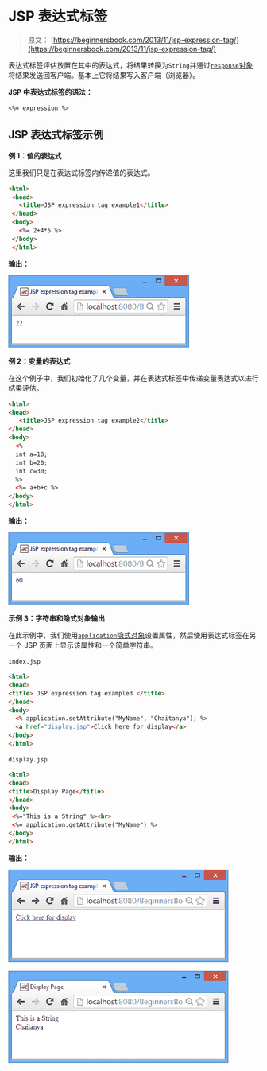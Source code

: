 # JSP 表达式标签

> 原文： [https://beginnersbook.com/2013/11/jsp-expression-tag/](https://beginnersbook.com/2013/11/jsp-expression-tag/)

表达式标签评估放置在其中的表达式，将结果转换为`String`并通过[`response`对象](https://beginnersbook.com/2013/11/jsp-implicit-object-response-with-examples/ "Response implicit object")将结果发送回客户端。基本上它将结果写入客户端（浏览器）。

**JSP 中表达式标签的语法：**

```html
<%= expression %>
```

## JSP 表达式标签示例

**例 1：值的表达式**

这里我们只是在表达式标签内传递值的表达式。

```html
<html>
 <head>
   <title>JSP expression tag example1</title>
 </head>
 <body>
   <%= 2+4*5 %>
 </body>
 </html>
```

**输出：**

![expression-tag-example1](img/8b7794be234d1b04f137fd4c05ab57c9.jpg)

**例 2：变量的表达式**

在这个例子中，我们初始化了几个变量，并在表达式标签中传递变量表达式以进行结果评估。

```html
<html>
<head>
   <title>JSP expression tag example2</title>
</head>
<body>
  <%
  int a=10;
  int b=20;
  int c=30;
  %>
  <%= a+b+c %>
</body>
</html>
```

**输出：**

![expression-tag-example2](img/4723ff956f637c354e65e4b608ba1ef7.jpg)

**示例 3：字符串和隐式对象输出**

在此示例中，我们使用[`application`隐式对象](https://beginnersbook.com/2013/11/jsp-implicit-object-application-with-examples/ "Application object")设置属性，然后使用表达式标签在另一个 JSP 页面上显示该属性和一个简单字符串。

`index.jsp`

```html
<html>
<head>
<title> JSP expression tag example3 </title>
</head>
<body>
  <% application.setAttribute("MyName", "Chaitanya"); %>
  <a href="display.jsp">Click here for display</a>
</body>
</html>
```

`display.jsp`

```html
<html>
<head>
<title>Display Page</title>
</head>
<body>
 <%="This is a String" %><br>
 <%= application.getAttribute("MyName") %>
</body>
</html>
```

**输出：**

![expression-tag-output1](img/6ba49b31d74e9a3c85519df9e3e4ee81.jpg)

![expression-tag-output2](img/8788b99b914cad53ec924c6c5dbb6ee7.jpg)